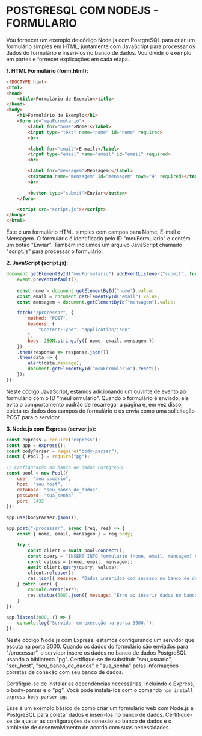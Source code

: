 # POSTGRESQL COM NODEJS - FORMULARIO
Vou fornecer um exemplo de código Node.js com PostgreSQL para criar um formulário simples em HTML, juntamente com JavaScript para processar os dados do formulário e inseri-los no banco de dados. Vou dividir o exemplo em partes e fornecer explicações em cada etapa.

**1. HTML Formulário (form.html):**
```html
<!DOCTYPE html>
<html>
<head>
    <title>Formulário de Exemplo</title>
</head>
<body>
    <h1>Formulário de Exemplo</h1>
    <form id="meuFormulario">
        <label for="nome">Nome:</label>
        <input type="text" name="nome" id="nome" required>
        <br>

        <label for="email">E-mail:</label>
        <input type="email" name="email" id="email" required>
        <br>

        <label for="mensagem">Mensagem:</label>
        <textarea name="mensagem" id="mensagem" rows="4" required></textarea>
        <br>

        <button type="submit">Enviar</button>
    </form>

    <script src="script.js"></script>
</body>
</html>
```

Este é um formulário HTML simples com campos para Nome, E-mail e Mensagem. O formulário é identificado pelo ID "meuFormulario" e contém um botão "Enviar". Também incluímos um arquivo JavaScript chamado "script.js" para processar o formulário.

**2. JavaScript (script.js):**
```javascript
document.getElementById("meuFormulario").addEventListener("submit", function(event) {
    event.preventDefault();
    
    const nome = document.getElementById("nome").value;
    const email = document.getElementById("email").value;
    const mensagem = document.getElementById("mensagem").value;

    fetch("/processar", {
        method: "POST",
        headers: {
            "Content-Type": "application/json"
        },
        body: JSON.stringify({ nome, email, mensagem })
    })
    .then(response => response.json())
    .then(data => {
        alert(data.message);
        document.getElementById("meuFormulario").reset();
    });
});
```

Neste código JavaScript, estamos adicionando um ouvinte de evento ao formulário com o ID "meuFormulario". Quando o formulário é enviado, ele evita o comportamento padrão de recarregar a página e, em vez disso, coleta os dados dos campos do formulário e os envia como uma solicitação POST para o servidor.

**3. Node.js com Express (server.js):**
```javascript
const express = require("express");
const app = express();
const bodyParser = require("body-parser");
const { Pool } = require("pg");

// Configuração do banco de dados PostgreSQL
const pool = new Pool({
    user: "seu_usuario",
    host: "seu_host",
    database: "seu_banco_de_dados",
    password: "sua_senha",
    port: 5432
});

app.use(bodyParser.json());

app.post("/processar", async (req, res) => {
    const { nome, email, mensagem } = req.body;

    try {
        const client = await pool.connect();
        const query = "INSERT INTO formulario (nome, email, mensagem) VALUES ($1, $2, $3)";
        const values = [nome, email, mensagem];
        await client.query(query, values);
        client.release();
        res.json({ message: "Dados inseridos com sucesso no banco de dados." });
    } catch (err) {
        console.error(err);
        res.status(500).json({ message: "Erro ao inserir dados no banco de dados." });
    }
});

app.listen(3000, () => {
    console.log("Servidor em execução na porta 3000.");
});
```

Neste código Node.js com Express, estamos configurando um servidor que escuta na porta 3000. Quando os dados do formulário são enviados para "/processar", o servidor insere os dados no banco de dados PostgreSQL usando a biblioteca "pg". Certifique-se de substituir "seu_usuario", "seu_host", "seu_banco_de_dados" e "sua_senha" pelas informações corretas de conexão com seu banco de dados.

Certifique-se de instalar as dependências necessárias, incluindo o Express, o body-parser e o "pg". Você pode instalá-los com o comando `npm install express body-parser pg`.

Esse é um exemplo básico de como criar um formulário web com Node.js e PostgreSQL para coletar dados e inseri-los no banco de dados. Certifique-se de ajustar as configurações de conexão ao banco de dados e o ambiente de desenvolvimento de acordo com suas necessidades.